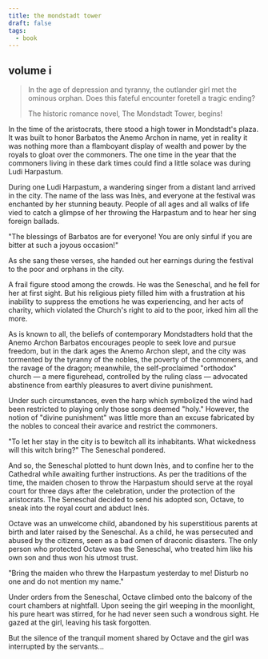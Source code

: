 ```yaml
---
title: the mondstadt tower
draft: false
tags:
  - book
---
```

## volume i
> In the age of depression and tyranny, the outlander girl met the ominous orphan. Does this fateful encounter foretell a tragic ending? 
> 
> The historic romance novel, The Mondstadt Tower, begins!

In the time of the aristocrats, there stood a high tower in Mondstadt's plaza. It was built to honor Barbatos the Anemo Archon in name, yet in reality it was nothing more than a flamboyant display of wealth and power by the royals to gloat over the commoners. The one time in the year that the commoners living in these dark times could find a little solace was during Ludi Harpastum.  

During one Ludi Harpastum, a wandering singer from a distant land arrived in the city. The name of the lass was Inès, and everyone at the festival was enchanted by her stunning beauty. People of all ages and all walks of life vied to catch a glimpse of her throwing the Harpastum and to hear her sing foreign ballads.  
  
"The blessings of Barbatos are for everyone! You are only sinful if you are bitter at such a joyous occasion!"  
  
As she sang these verses, she handed out her earnings during the festival to the poor and orphans in the city.  

A frail figure stood among the crowds. He was the Seneschal, and he fell for her at first sight. But his religious piety filled him with a frustration at his inability to suppress the emotions he was experiencing, and her acts of charity, which violated the Church's right to aid to the poor, irked him all the more.  

As is known to all, the beliefs of contemporary Mondstadters hold that the Anemo Archon Barbatos encourages people to seek love and pursue freedom, but in the dark ages the Anemo Archon slept, and the city was tormented by the tyranny of the nobles, the poverty of the commoners, and the ravage of the dragon; meanwhile, the self-proclaimed "orthodox" church — a mere figurehead, controlled by the ruling class — advocated abstinence from earthly pleasures to avert divine punishment.

Under such circumstances, even the harp which symbolized the wind had been restricted to playing only those songs deemed "holy." However, the notion of "divine punishment" was little more than an excuse fabricated by the nobles to conceal their avarice and restrict the commoners.  
  
"To let her stay in the city is to bewitch all its inhabitants. What wickedness will this witch bring?" The Seneschal pondered.  
  
And so, the Seneschal plotted to hunt down Inès, and to confine her to the Cathedral while awaiting further instructions. As per the traditions of the time, the maiden chosen to throw the Harpastum should serve at the royal court for three days after the celebration, under the protection of the aristocrats. The Seneschal decided to send his adopted son, Octave, to sneak into the royal court and abduct Inès. 

Octave was an unwelcome child, abandoned by his superstitious parents at birth and later raised by the Seneschal. As a child, he was persecuted and abused by the citizens, seen as a bad omen of draconic disasters. The only person who protected Octave was the Seneschal, who treated him like his own son and thus won his utmost trust.  
  
"Bring the maiden who threw the Harpastum yesterday to me! Disturb no one and do not mention my name."  
  
Under orders from the Seneschal, Octave climbed onto the balcony of the court chambers at nightfall. Upon seeing the girl weeping in the moonlight, his pure heart was stirred, for he had never seen such a wondrous sight. He gazed at the girl, leaving his task forgotten.  

But the silence of the tranquil moment shared by Octave and the girl was interrupted by the servants...